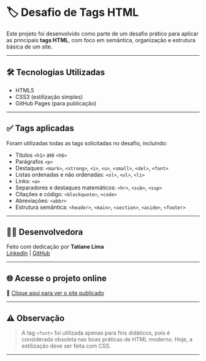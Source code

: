 # 🏷️ Desafio de Tags HTML

Este projeto foi desenvolvido como parte de um desafio prático para aplicar as principais **tags HTML**, com foco em semântica, organização e estrutura básica de um site.

---

## 🛠️ Tecnologias Utilizadas

- HTML5
- CSS3 (estilização simples)
- GitHub Pages (para publicação)

---

## ✅ Tags aplicadas

Foram utilizadas todas as tags solicitadas no desafio, incluindo:

- Títulos `<h1>` até `<h6>`
- Parágrafos `<p>`
- Destaques: `<mark>`, `<strong>`, `<i>`, `<u>`, `<small>`, `<del>`, `<font>`
- Listas ordenadas e não ordenadas: `<ol>`, `<ul>`, `<li>`
- Links: `<a>`
- Separadores e destaques matemáticos: `<hr>`, `<sub>`, `<sup>`
- Citações e código: `<blockquote>`, `<code>`
- Abreviações: `<abbr>`
- Estrutura semântica: `<header>`, `<main>`, `<section>`, `<aside>`, `<footer>`

---

## 👩‍💻 Desenvolvedora

Feito com dedicação por **Tatiane Lima**  
[LinkedIn](https://www.linkedin.com/in/tati-lima85) | [GitHub](https://github.com/Tattianerl)

---

## 🌐 Acesse o projeto online

🔗 [Clique aqui para ver o site publicado](https://tattianerl.github.io/desafio-tags-html/)

---

## ⚠️ Observação

> A tag `<font>` foi utilizada apenas para fins didáticos, pois é considerada obsoleta nas boas práticas de HTML moderno. Hoje, a estilização deve ser feita com CSS.

---
